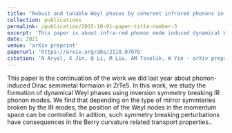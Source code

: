 ```yaml
---
title: "Robust and tunable Weyl phases by coherent infrared phonons in ZrTe5"
collection: publications
permalink: /publication/2015-10-01-paper-title-number-3
excerpt: 'This paper is about infra-red phonon mode induced dynamical Weyl semimetal phases in a topological insulating system ZrTe5.'
date: 2021
venue: 'arXiv preprint'
paperurl: 'https://arxiv.org/abs/2110.07076'
citation: 'N Aryal, X Jin, Q Li, M Liu, AM Tsvelik, W Yin - arXiv preprint arXiv:2110.07076, 2021.'
---
```


This paper is the continuation of the work we did last  year about phonon-induced Dirac semimetal formaion in ZrTe5. In this work, we study the formation of dynamical Weyl phases using inversion symmetry breaking IR phonon modes. We find that depending on the type of mirror symmteries broken by the IR modes, the position of the Weyl nodes in the momentum space can be controlled. In adition, such symmetry breaking perturbations have consequences in the  Berry curvature related transport properties..

<!---
[Download paper here](http://academicpages.github.io/files/paper3.pdf)

Recommended citation: Your Name, You. (2015). "Paper Title Number 3." <i>Journal 1</i>. 1(3).
--->
